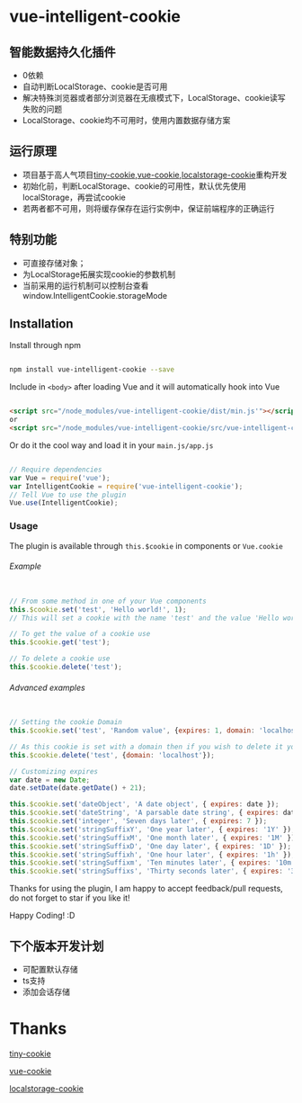 # vue-intelligent-cookie
## 智能数据持久化插件
* 0依赖
* 自动判断LocalStorage、cookie是否可用
* 解决特殊浏览器或者部分浏览器在无痕模式下，LocalStorage、cookie读写失败的问题
* LocalStorage、cookie均不可用时，使用内置数据存储方案

## 运行原理
* 项目基于高人气项目[tiny-cookie](https://www.npmjs.com/package/tiny-cookie "tiny-cookie"),[vue-cookie](https://www.npmjs.com/package/vue-cookie "vue-cookie"),[localstorage-cookie](https://www.npmjs.com/package/localstorage-cookie "localstorage-cookie")重构开发
* 初始化前，判断LocalStorage、cookie的可用性，默认优先使用localStorage，再尝试cookie
* 若两者都不可用，则将缓存保存在运行实例中，保证前端程序的正确运行

## 特别功能
* 可直接存储对象；
* 为LocalStorage拓展实现cookie的参数机制
* 当前采用的运行机制可以控制台查看window.IntelligentCookie.storageMode

## Installation

Install through npm

``` bash

npm install vue-intelligent-cookie --save

```

Include in ```<body>``` after loading Vue and it will automatically hook into Vue

``` html

<script src="/node_modules/vue-intelligent-cookie/dist/min.js'"></script>
or
<script src="/node_modules/vue-intelligent-cookie/src/vue-intelligent-cookie.js'"></script>

 ```

Or do it the cool way and load it in your ```main.js/app.js```

``` javascript

// Require dependencies
var Vue = require('vue');
var IntelligentCookie = require('vue-intelligent-cookie');
// Tell Vue to use the plugin
Vue.use(IntelligentCookie);

```

### Usage
The plugin is available through ```this.$cookie``` in components or ```Vue.cookie```

###### Example
``` javascript

// From some method in one of your Vue components
this.$cookie.set('test', 'Hello world!', 1);
// This will set a cookie with the name 'test' and the value 'Hello world!' that expires in one day

// To get the value of a cookie use
this.$cookie.get('test');

// To delete a cookie use
this.$cookie.delete('test');

```

###### Advanced examples
``` javascript

// Setting the cookie Domain
this.$cookie.set('test', 'Random value', {expires: 1, domain: 'localhost'});

// As this cookie is set with a domain then if you wish to delete it you have to provide the domain when calling delete
this.$cookie.delete('test', {domain: 'localhost'});

// Customizing expires
var date = new Date;
date.setDate(date.getDate() + 21);

this.$cookie.set('dateObject', 'A date object', { expires: date });
this.$cookie.set('dateString', 'A parsable date string', { expires: date.toGMTString() });
this.$cookie.set('integer', 'Seven days later', { expires: 7 });
this.$cookie.set('stringSuffixY', 'One year later', { expires: '1Y' });
this.$cookie.set('stringSuffixM', 'One month later', { expires: '1M' });
this.$cookie.set('stringSuffixD', 'One day later', { expires: '1D' });
this.$cookie.set('stringSuffixh', 'One hour later', { expires: '1h' });
this.$cookie.set('stringSuffixm', 'Ten minutes later', { expires: '10m' });
this.$cookie.set('stringSuffixs', 'Thirty seconds later', { expires: '30s' });

```

Thanks for using the plugin, I am happy to accept feedback/pull requests, do not forget to star if you like it!

Happy Coding! :D

## 下个版本开发计划
* 可配置默认存储
* ts支持
* 添加会话存储

# Thanks
[tiny-cookie](https://www.npmjs.com/package/tiny-cookie "tiny-cookie") 

[vue-cookie](https://www.npmjs.com/package/vue-cookie "vue-cookie") 

[localstorage-cookie](https://www.npmjs.com/package/localstorage-cookie "localstorage-cookie") 